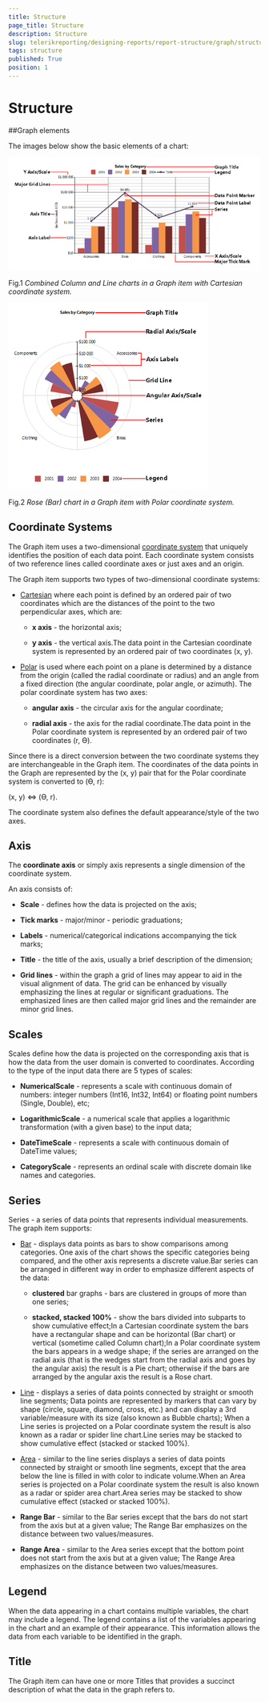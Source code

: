 ```yaml
---
title: Structure
page_title: Structure 
description: Structure
slug: telerikreporting/designing-reports/report-structure/graph/structure
tags: structure
published: True
position: 1
---
```


# Structure

##Graph elements

The images below show the basic elements of a chart: 

  ![Bar Line Chart Structure](images/DataItems/Graph/BarLineChartStructure.png)

Fig.1 *Combined Column and Line charts in a Graph item with Cartesian coordinate system.*  

  ![Rose Chart Structure](images/DataItems/Graph/RoseChartStructure.png)

Fig.2 *Rose (Bar) chart in a Graph item with Polar coordinate system.* 

## Coordinate Systems

The Graph item uses a two-dimensional [coordinate system](http://en.wikipedia.org/wiki/Coordinate_system) that uniquely identifies the position of each data point. Each coordinate system consists of two reference lines called coordinate axes or just axes and an origin. 

The Graph item supports two types of two-dimensional coordinate systems:

* [Cartesian](http://en.wikipedia.org/wiki/Cartesian_coordinate_system) where each point is defined by an ordered pair of two coordinates which are the distances of the point to the two perpendicular axes, which are: 

   + __x axis__ - the horizontal axis;

   + __y axis__ - the vertical axis.The data point in the Cartesian coordinate system is represented by an ordered pair of two coordinates (x, y).

* [Polar](http://en.wikipedia.org/wiki/Polar_coordinate_system) is used where each point on a plane is determined by a distance from the origin (called the radial coordinate or radius) and an angle from a fixed direction (the angular coordinate, polar angle, or azimuth). The polar coordinate system has two axes: 

   + __angular axis__ - the circular axis for the angular coordinate;

   + __radial axis__ - the axis for the radial coordinate.The data point in the Polar coordinate system is represented by an ordered pair of two coordinates (r, ϴ).

Since there is a direct conversion between the two coordinate systems they are interchangeable in the Graph item. The coordinates of the data points in the Graph are represented by the (x, y) pair that for the Polar coordinate system is converted to (ϴ, r): 

(x, y) ⇔ (ϴ, r).

The coordinate system also defines the default appearance/style of the two axes.

## Axis

The __coordinate axis__ or simply axis represents a single dimension of the coordinate system.

An axis consists of:

* __Scale__ - defines how the data is projected on the axis;

* __Tick marks__ - major/minor - periodic graduations;

* __Labels__ - numerical/categorical indications accompanying the tick marks;

* __Title__ - the title of the axis, usually a brief description of the dimension;

* __Grid lines__ - within the graph a grid of lines may appear to aid in the visual alignment of data. The grid can be enhanced by visually emphasizing the lines at regular or significant graduations. The emphasized lines are then called major grid lines and the remainder are minor grid lines.

## Scales

Scales define how the data is projected on the corresponding axis that is how the data from the user domain is converted to coordinates. According to the type of the input data there are 5 types of scales: 

* __NumericalScale__ - represents a scale with continuous domain of numbers: integer numbers (Int16, Int32, Int64) or floating point numbers (Single, Double), etc;

* __LogarithmicScale__ - a numerical scale that applies a logarithmic transformation (with a given base) to the input data;

* __DateTimeScale__ - represents a scale with continuous domain of DateTime values;

* __CategoryScale__ - represents an ordinal scale with discrete domain like names and categories.

## Series

Series - a series of data points that represents individual measurements. The graph item supports:

* [Bar](http://en.wikipedia.org/wiki/Bar_chart) - displays data points as bars to show comparisons among categories. One axis of the chart shows the specific categories being compared, and the other axis represents a discrete value.Bar series can be arranged in different way in order to emphasize different aspects of the data:

   + __clustered__ bar graphs - bars are clustered in groups of more than one series;

   + __stacked, stacked 100%__ - show the bars divided into subparts to show cumulative effect;In a Cartesian coordinate system the bars have a rectangular shape and can be horizontal (Bar chart) or vertical (sometime called Column chart);In a Polar coordinate system the bars appears in a wedge shape; if the series are arranged on the radial axis (that is the wedges start from the radial axis and goes by the angular axis) the result is a Pie chart; otherwise if the bars are arranged by the angular axis the result is a Rose chart.

* [Line](http://en.wikipedia.org/wiki/Line_chart) - displays a series of data points connected by straight or smooth line segments; Data points are represented by markers that can vary by shape (circle, square, diamond, cross, etc.) and can display a 3rd variable/measure with its size (also known as Bubble charts); When a Line series is projected on a Polar coordinate system the result is also known as a radar or spider line chart.Line series may be stacked to show cumulative effect (stacked or stacked 100%).

* [Area](http://en.wikipedia.org/wiki/Area_chart)  - similar to the line series displays a series of data points connected by straight or smooth line segments, except that the area below the line is filled in with color to indicate volume.When an Area series is projected on a Polar coordinate system the result is also known as a radar or spider area chart.Area series may be stacked to show cumulative effect (stacked or stacked 100%).

* __Range Bar__ - similar to the Bar series except that the bars do not start from the axis but at a given value; The Range Bar emphasizes on the distance between two values/measures.

* __Range Area__ - similar to the Area series except that the bottom point does not start from the axis but at a given value; The Range Area emphasizes on the distance between two values/measures.

## Legend

When the data appearing in a chart contains multiple variables, the chart may include a legend. The legend contains a list of the variables appearing in the chart and an example of their appearance. This information allows the data from each variable to be identified in the graph.

## Title

The Graph item can have one or more Titles that provides a succinct description of what the data in the graph refers to.

